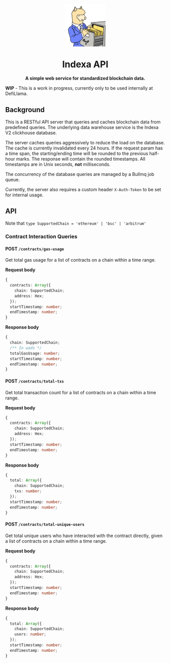 <p align="center">
<img align="center" width="128" src="./logo.png">
</p>
<h1 align="center">
<strong>Indexa API</strong>
</h1>
<p align="center">
<strong>A simple web service for standardized blockchain data.</strong>
</p>

**WIP** - This is a work in progress, currently only to be used internally at DefiLlama.

## Background

This is a RESTful API server that queries and caches blockchain data from predefined queries. The underlying data warehouse service is the Indexa V2 clickhouse database.

The server caches queries aggressively to reduce the load on the database. The cache is currently invalidated every 24 hours. If the request param has a time span, the starting/ending time will be rounded to the previous half-hour marks. The response will contain the rounded timestamps. All timestamps are in Unix seconds, **not** milliseconds.

The concurrency of the database queries are managed by a Bullmq job queue.

Currently, the server also requires a custom header `X-Auth-Token` to be set for internal usage.

## API

Note that `type SupportedChain = 'ethereum' | 'bsc' | 'arbitrum'`

### Contract Interaction Queries

#### POST `/contracts/gas-usage`

Get total gas usage for a list of contracts on a chain within a time range.

**Request body**

```ts
{
  contracts: Array({
    chain: SupportedChain;
    address: Hex;
  });
  startTimestamp: number;
  endTimestamp: number;
}
```

**Response body**

```ts
{
  chain: SupportedChain;
  /** In wads */
  totalGasUsage: number;
  startTimestamp: number;
  endTimestamp: number;
}
```

#### POST `/contracts/total-txs`

Get total transaction count for a list of contracts on a chain within a time range.

**Request body**

```ts
{
  contracts: Array({
    chain: SupportedChain;
    address: Hex;
  });
  startTimestamp: number;
  endTimestamp: number;
}
```

**Response body**

```ts
{
  total: Array({
    chain: SupportedChain;
    txs: number;
  });
  startTimestamp: number;
  endTimestamp: number;
}
```

#### POST `/contracts/total-unique-users`

Get total unique users who have interacted with the contract directly, given a list of contracts on a chain within a time range.

**Request body**

```ts
{
  contracts: Array({
    chain: SupportedChain;
    address: Hex;
  });
  startTimestamp: number;
  endTimestamp: number;
}
```

**Response body**

```ts
{
  total: Array({
    chain: SupportedChain;
    users: number;
  });
  startTimestamp: number;
  endTimestamp: number;
}
```
